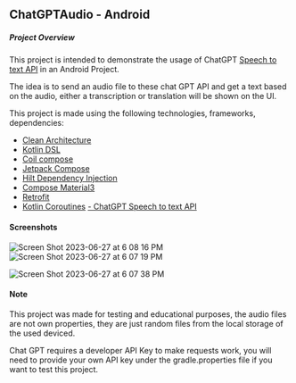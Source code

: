 ## ChatGPTAudio - Android

##### Project Overview #####
This project is intended to demonstrate the usage of ChatGPT [Speech to text API](https://platform.openai.com/docs/guides/speech-to-text) in an Android Project.

The idea is to send an audio file to these chat GPT API and get a text based on the audio, either a transcription or translation will be shown on the UI.

This project is made using the following technologies, frameworks, dependencies:

- [Clean Architecture](https://developer.android.com/topic/architecture)
- [Kotlin DSL](https://android-developers.googleblog.com/2023/04/kotlin-dsl-is-now-default-for-new-gradle-builds.html)
- [Coil compose](https://coil-kt.github.io/coil/compose/)
- [Jetpack Compose](https://developer.android.com/jetpack/compose)
- [Hilt Dependency Injection](https://developer.android.com/training/dependency-injection/hilt-android)
- [Compose Material3](https://developer.android.com/jetpack/androidx/releases/compose-material3)
- [Retrofit](https://square.github.io/retrofit/)
- [Kotlin Coroutines](https://developer.android.com/kotlin/coroutines?hl=es-419)
[- ChatGPT Speech to text API](https://platform.openai.com/docs/guides/speech-to-text)

#### Screenshots ####
![Screen Shot 2023-06-27 at 6 08 16 PM](https://github.com/rescalon34/ChatGPTAudio/assets/52270734/d1b99bf6-e1e9-46bc-9d27-60e3c880faad)
![Screen Shot 2023-06-27 at 6 07 19 PM](https://github.com/rescalon34/ChatGPTAudio/assets/52270734/e34739cd-8aaf-4076-8fe4-8bdbee5906e6)

![Screen Shot 2023-06-27 at 6 07 38 PM](https://github.com/rescalon34/ChatGPTAudio/assets/52270734/e85467d3-1e44-4400-b0e3-9b947afb6ace)



#### Note ####
This project was made for testing and educational purposes, the audio files are not own properties, they are just random files from the local storage of the used deviced.

Chat GPT requires a developer API Key to make requests work, you will need to provide your own API key under the gradle.properties file if you want to test this project.

